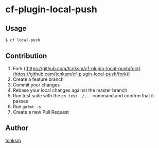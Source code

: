 # cf-plugin-local-push


## Usage

```bash
$ cf local-push
```

## Contribution

1. Fork ([https://github.com/tcnksm/cf-plugin-local-push/fork](https://github.com/tcnksm/cf-plugin-local-push/fork))
1. Create a feature branch
1. Commit your changes
1. Rebase your local changes against the master branch
1. Run test suite with the `go test ./...` command and confirm that it passes
1. Run `gofmt -s`
1. Create a new Pull Request

## Author

[tcnksm](https://github.com/tcnksm)
